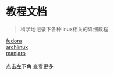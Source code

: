# 教程文档

> 科学地记录下各种linux相关的详细教程

<a href="#/linuxdistri/fedora">fedora</a>   
<a href="#/linuxdistri/archlinux">archlinux</a>   
<a href="#/linuxdistri/manjaro">manjaro</a>   
<br/>
点击左下角 查看更多
